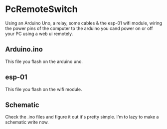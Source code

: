 # PcRemoteSwitch
Using an Arduino Uno, a relay, some cables &amp; the esp-01 wifi module, wiring the power pins of the computer to the arduino you cand power on or off your PC using a web ui remotely.

## Arduino.ino
This file you flash on the arduino uno.

## esp-01 
This file you flash on the wifi module.

## Schematic
Check the .ino files and figure it out it's pretty simple. I'm to lazy to make a schematic write now.
